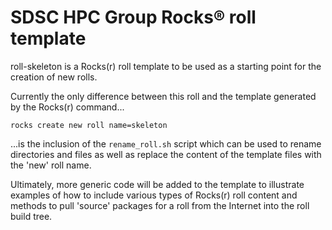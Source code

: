 # SDSC HPC Group Rocks® roll template

roll-skeleton is a Rocks(r) roll template to be used as a starting point for the creation of new rolls.

Currently the only difference between this roll and the template generated by the Rocks(r) command...

```
rocks create new roll name=skeleton
```

...is the inclusion of the `rename_roll.sh` script which can be used to rename directories and files as well as replace the content of the template files with the 'new' roll name.

Ultimately, more generic code will be added to the template to illustrate examples of how to include various types of Rocks(r) roll content and methods to pull 'source' packages for a roll from the Internet into the roll build tree.
